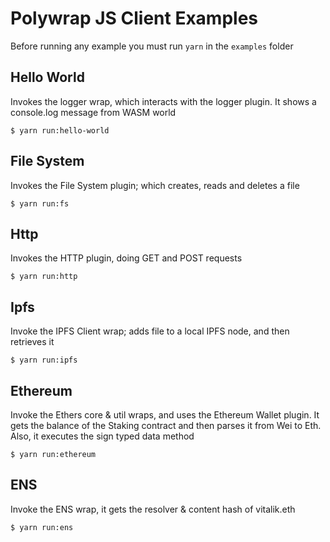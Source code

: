# Polywrap JS Client Examples

Before running any example you must run `yarn` in the `examples` folder

## Hello World

Invokes the logger wrap, which interacts with the logger plugin. It shows a console.log message from WASM world
```
$ yarn run:hello-world
```
## File System

Invokes the File System plugin; which creates, reads and deletes a file
```
$ yarn run:fs
```

## Http

Invokes the HTTP plugin, doing GET and POST requests
```
$ yarn run:http
```

## Ipfs

Invoke the IPFS Client wrap; adds file to a local IPFS node, and then retrieves it
```
$ yarn run:ipfs
```

## Ethereum

Invoke the Ethers core & util wraps, and uses the Ethereum Wallet plugin. It gets the balance of the Staking contract and then parses it from Wei to Eth. Also, it executes the sign typed data method

```
$ yarn run:ethereum
```

## ENS

Invoke the ENS wrap, it gets the resolver & content hash of vitalik.eth
```
$ yarn run:ens
``` 


